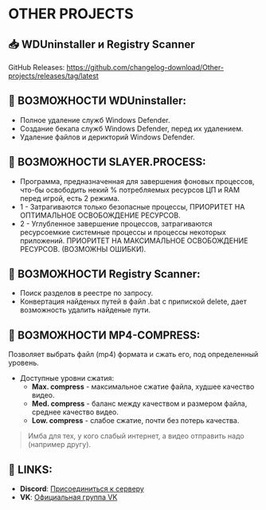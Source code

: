 # OTHER PROJECTS

## 📥 WDUninstaller и Registry Scanner

GitHub Releases: https://github.com/changelog-download/Other-projects/releases/tag/latest

## 🚀 ВОЗМОЖНОСТИ WDUninstaller:

- Полное удаление служб Windows Defender.
- Создание бекапа служб Windows Defender, перед их удалением.
- Удаление файлов и дерикторий Windows Defender.

## 🚀 ВОЗМОЖНОСТИ SLAYER.PROCESS:

- Программа, предназначенная для завершения фоновых процессов, что-бы освободить некий % потребляемых ресурсов ЦП и RAM перед игрой, есть 2 режима.
- 1 - Затрагиваются только безопасные процессы, ПРИОРИТЕТ НА ОПТИМАЛЬНОЕ ОСВОБОЖДЕНИЕ РЕСУРСОВ.
- 2 - Углубленное завершение процессов, затрагиваются ресурсоемкие системные процессы и
процессы некоторых приложений. ПРИОРИТЕТ НА МАКСИМАЛЬНОЕ ОСВОБОЖДЕНИЕ РЕСУРСОВ. (ВОЗМОЖНЫ ОШИБКИ).

## 🚀 ВОЗМОЖНОСТИ Registry Scanner:

- Поиск разделов в реестре по запросу.
- Конвертация найденых путей в файл .bat с припиской delete, дает возможность удалить найденые пути.

## 🚀 ВОЗМОЖНОСТИ MP4-COMPRESS:

Позволяет выбрать файл (mp4) формата и сжать его, под определенный уровень.

- Доступные уровни сжатия:
  - **Max. compress** - максимальное сжатие файла, худшее качество видео.
  - **Med. compress** - баланс между качеством и размером файла, среднее качество видео.
  - **Low. compress** - слабое сжатие, почти без потерь качества.

> Имба для тех, у кого слабый интернет, а видео отправить надо (например другу).

## 📧 LINKS:

- **Discord**: [Присоединиться к серверу](https://discord.gg/uMjN6xrDjM)
- **VK**: [Официальная группа VK](https://vk.com/recleaner_official)
